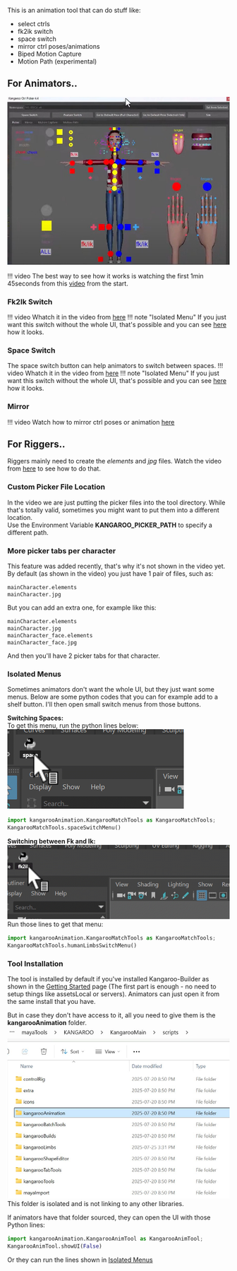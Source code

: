 
This is an animation tool that can do stuff like:

- select ctrls
- fk2ik switch
- space switch
- mirror ctrl poses/animations
- Biped Motion Capture
- Motion Path (experimental)

## For Animators..

![Alt text](images/picker.jpg)  

!!! video
    The best way to see how it works is watching the first 1min 45seconds from this [video](https://www.youtube.com/watch?v=5W2JQYoyohQ)
    from the start.


### Fk2Ik Switch
!!! video
    Whatch it in the video from [here](https://www.youtube.com/watch?v=5W2JQYoyohQ&t=1m14s)
!!! note "Isolated Menu"
    If you just want this switch without the whole UI, that's possible and you can see [here](#isolated-menus) how it looks.


### Space Switch
The space switch button can help animators to switch between spaces. 
!!! video
    Whatch it in the video from [here](https://www.youtube.com/watch?v=5W2JQYoyohQ&t=1m18s)
!!! note "Isolated Menu"
    If you just want this switch without the whole UI, that's possible and you can see [here](#isolated-menus) how it looks.

### Mirror 
!!! video
    Watch how to mirror ctrl poses or animation [here](https://www.youtube.com/watch?v=5W2JQYoyohQ&t=1m32s)


## For Riggers..
Riggers mainly need to create the *elements* and *jpg* files.
Watch the video from [here](https://www.youtube.com/watch?v=5W2JQYoyohQ&t=1m47s) to see how to do that.


### Custom Picker File Location
In the video we are just putting the picker files into the tool directory. While that's totally valid, sometimes you might
want to put them into a different location.  
Use the Environment Variable **KANGAROO_PICKER_PATH** to specify a different path.


### More picker tabs per character
This feature was added recently, that's why it's not shown in the video yet.  
By default (as shown in the video) you just have 1 pair of files, such as:  
```
mainCharacter.elements
mainCharacter.jpg
```
But you can add an extra one, for example like this:
```
mainCharacter.elements
mainCharacter.jpg
mainCharacter_face.elements
mainCharacter_face.jpg
```
And then you'll have 2 picker tabs for that character.



### Isolated Menus
Sometimes animators don't want the whole UI, but they just want some menus. Below are some python codes that you can 
for example add to a shelf button. I'll then open small switch menus from those buttons.

**Switching Spaces:**   
To get this menu, run the python lines below:  
![Alt text](images/spaceSwitchMenu.gif)
```python 
import kangarooAnimation.KangarooMatchTools as KangarooMatchTools; 
KangarooMatchTools.spaceSwitchMenu()
``` 

**Switching between Fk and Ik:**  
![Alt text](images/fk2ikswitchmenu.gif)  
Run those lines to get that menu:  
```python 
import kangarooAnimation.KangarooMatchTools as KangarooMatchTools; 
KangarooMatchTools.humanLimbsSwitchMenu()
```

### Tool Installation
The tool is installed by default if you've installed Kangaroo-Builder as shown in the [Getting Started](installation.md) page
(The first part is enough - no need to setup things like assetsLocal or servers).
Animators can just open it from the same install that you have.  

But in case they don't have access to it, all you need to give them is the **kangarooAnimation** folder.  
![Alt text](images/picker_folder.jpg)
This folder is isolated and is not linking to any other libraries.

If animators have that folder sourced, they can open the UI with those Python lines:
```python
import kangarooAnimation.KangarooAnimTool as KangarooAnimTool; 
KangarooAnimTool.showUI(False)
```
Or they can run the lines shown in [Isolated Menus](#isolated-menus) 




